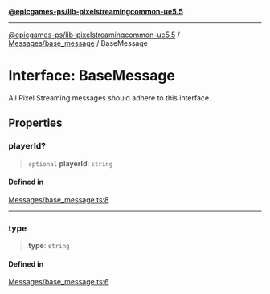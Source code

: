 [**@epicgames-ps/lib-pixelstreamingcommon-ue5.5**](../../../README.md)

***

[@epicgames-ps/lib-pixelstreamingcommon-ue5.5](../../../README.md) / [Messages/base\_message](../README.md) / BaseMessage

# Interface: BaseMessage

All Pixel Streaming messages should adhere to this interface.

## Properties

### playerId?

> `optional` **playerId**: `string`

#### Defined in

[Messages/base\_message.ts:8](https://github.com/mcottontensor/PixelStreamingInfrastructure/blob/80aa060d880a8c194a04b83f18bd1ee360ab20e1/Common/src/Messages/base_message.ts#L8)

***

### type

> **type**: `string`

#### Defined in

[Messages/base\_message.ts:6](https://github.com/mcottontensor/PixelStreamingInfrastructure/blob/80aa060d880a8c194a04b83f18bd1ee360ab20e1/Common/src/Messages/base_message.ts#L6)
